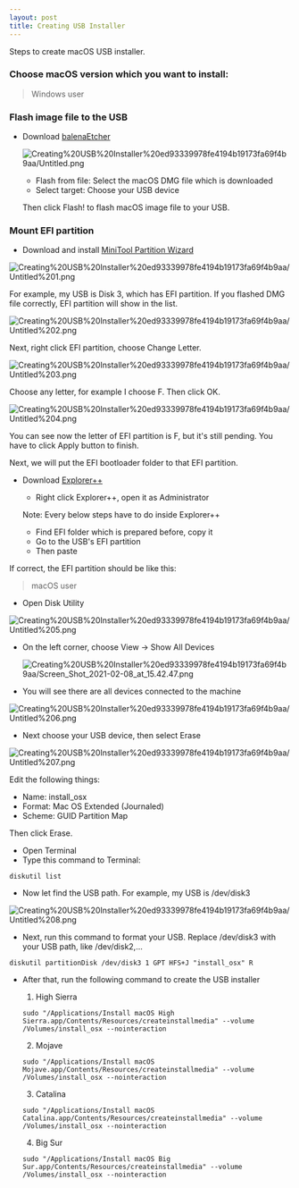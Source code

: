 ```yaml
---
layout: post
title: Creating USB Installer
---
```


Steps to create macOS USB installer.

### Choose macOS version which you want to install:

> Windows user

### Flash image file to the USB

- Download [balenaEtcher](https://www.balena.io/etcher/)

    ![Creating%20USB%20Installer%20ed93339978fe4194b19173fa69f4b9aa/Untitled.png](/images/usb9.png)

    - Flash from file: Select the macOS DMG file which is downloaded
    - Select target: Choose your USB device

    Then click Flash! to flash macOS image file to your USB.

### Mount EFI partition

- Download and install [MiniTool Partition Wizard](https://www.partitionwizard.com/free-partition-manager.html)

![Creating%20USB%20Installer%20ed93339978fe4194b19173fa69f4b9aa/Untitled%201.png](/images/usb1.png)

For example, my USB is Disk 3, which has EFI partition. If you flashed DMG file correctly, EFI partition will show in the list.

![Creating%20USB%20Installer%20ed93339978fe4194b19173fa69f4b9aa/Untitled%202.png](/images/usb2.png)

Next, right click EFI partition, choose Change Letter.

![Creating%20USB%20Installer%20ed93339978fe4194b19173fa69f4b9aa/Untitled%203.png](/images/usb3.png)

Choose any letter, for example I choose F. Then click OK.

![Creating%20USB%20Installer%20ed93339978fe4194b19173fa69f4b9aa/Untitled%204.png](/images/usb4.png)

You can see now the letter of EFI partition is F, but it's still pending. You have to click Apply button to finish.

Next, we will put the EFI bootloader folder to that EFI partition.

- Download [Explorer++](https://explorerplusplus.com/download)
    - Right click Explorer++, open it as Administrator

    Note: Every below steps have to do inside Explorer++

    - Find EFI folder which is prepared before, copy it
    - Go to the USB's EFI partition
    - Then paste

If correct, the EFI partition should be like this:

> macOS user

- Open Disk Utility

![Creating%20USB%20Installer%20ed93339978fe4194b19173fa69f4b9aa/Untitled%205.png](/images/usb6.png)

- On the left corner, choose View → Show All Devices

    ![Creating%20USB%20Installer%20ed93339978fe4194b19173fa69f4b9aa/Screen_Shot_2021-02-08_at_15.42.47.png](/images/usb0.png)

- You will see there are all devices connected to the machine

![Creating%20USB%20Installer%20ed93339978fe4194b19173fa69f4b9aa/Untitled%206.png](/images/usb6.png)

- Next choose your USB device, then select Erase

![Creating%20USB%20Installer%20ed93339978fe4194b19173fa69f4b9aa/Untitled%207.png](/images/usb7.png)

Edit the following things:

- Name: install_osx
- Format: Mac OS Extended (Journaled)
- Scheme: GUID Partition Map

Then click Erase.

- Open Terminal
- Type this command to Terminal:

```docker
diskutil list
```

- Now let find the USB path. For example, my USB is /dev/disk3

![Creating%20USB%20Installer%20ed93339978fe4194b19173fa69f4b9aa/Untitled%208.png](/images/usb8.png)

- Next, run this command to format your USB. Replace /dev/disk3 with your USB path, like /dev/disk2,...

```docker
diskutil partitionDisk /dev/disk3 1 GPT HFS+J "install_osx" R
```

- After that, run the following command to create the USB installer
    1. High Sierra

    ```docker
    sudo "/Applications/Install macOS High Sierra.app/Contents/Resources/createinstallmedia" --volume  /Volumes/install_osx --nointeraction
    ```

    2. Mojave

    ```docker
    sudo "/Applications/Install macOS Mojave.app/Contents/Resources/createinstallmedia" --volume  /Volumes/install_osx --nointeraction
    ```

    3. Catalina

    ```docker
    sudo "/Applications/Install macOS Catalina.app/Contents/Resources/createinstallmedia" --volume  /Volumes/install_osx --nointeraction
    ```

    4. Big Sur

    ```docker
    sudo "/Applications/Install macOS Big Sur.app/Contents/Resources/createinstallmedia" --volume  /Volumes/install_osx --nointeraction
    ```
